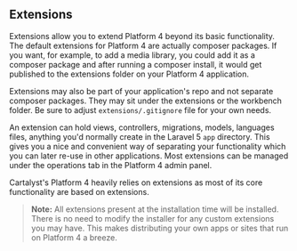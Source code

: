 ## Extensions

Extensions allow you to extend Platform 4 beyond its basic functionality. The
default extensions for Platform 4 are actually composer packages. If you want,
for example, to add a media library, you could add it as a composer package
and after running a composer install, it would get published to the
extensions folder on your Platform 4 application.

Extensions may also be part of your application's repo and not separate composer
packages. They may sit under the extensions or the workbench folder. Be sure to
adjust `extensions/.gitignore` file for your own needs.

An extension can hold views, controllers, migrations, models, languages files,
anything you'd normally create in the Laravel 5 `app` directory. This gives
you a nice and convenient way of separating your functionality which you
can later re-use in other applications. Most extensions can be managed
under the operations tab in the Platform 4 admin panel.

Cartalyst's Platform 4 heavily relies on extensions as most of its core functionality
are based on extensions.

> **Note:** All extensions present at the installation time will be installed.
There is no need to modify the installer for any custom extensions you may have.
This makes distributing your own apps or sites that run on Platform 4 a breeze.
